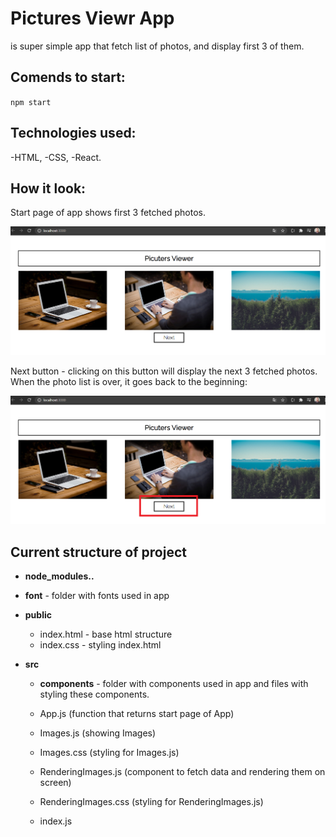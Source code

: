 # Pictures Viewr App  
is super simple app that fetch list of photos, and display first 3 of them.

## Comends to start:

`npm start`

## Technologies used:

-HTML,
-CSS,
-React.

## How it look:
 Start page of app shows first 3 fetched photos.

![sartt page](./screens/start.PNG)

Next button - clicking on this button will display the next 3 fetched photos. 
When the photo list is over, it goes back to the beginning:

![next button](./screens/next.png)

## Current structure of project

- **node_modules..**
- **font** - folder with fonts used in app
- **public**
    - index.html - base html structure
    - index.css - styling index.html

- **src**
    - **components** - folder with components used in app and files with styling these components. 
 
    - App.js (function that returns start page of App)
    - Images.js (showing Images)
    - Images.css (styling for Images.js)
    - RenderingImages.js (component to fetch data and rendering them on screen)
    - RenderingImages.css (styling for RenderingImages.js)
    - index.js
    

